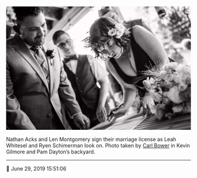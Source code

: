 ![Nathan Acks and Len Montgomery sign their marriage license](assets/7c46242b56f24ad9ae170e3628810666.webp)

Nathan Acks and Len Montgomery sign their marriage license as Leah Whitesel and Ryen Schimerman look on. Photo taken by [Carl Bower](http://carlbowerphotos.com/) in Kevin Gilmore and Pam Dayton’s backyard.

- - - -

📅 June 29, 2019 15:51:06
